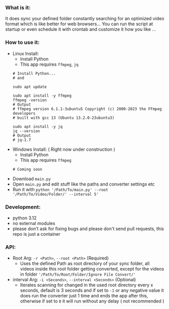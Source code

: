 ### What is it:
It does sync your defined folder constantly searching for an optimized video format which is like better for web browsers...
You can run the script at startup or even schedule it with crontab and customize it how you like ...

### How to use it:
- Linux Install:
  - Install Python
  - This app requires `ffmpeg`, `jq`
  ```shell
  # Install Python...
  # and
  
  sudo apt update
  
  sudo apt install -y ffmpeg
  ffmpeg -version
  # Output
  # ffmpeg version 6.1.1-3ubuntu5 Copyright (c) 2000-2023 the FFmpeg developers
  # built with gcc 13 (Ubuntu 13.2.0-23ubuntu3)
  
  sudo apt install -y jq
  jq --version
  # Output
  # jq-1.7
  ```
- Windows Install: ( Right now under construction )
  - Install Python
  - This app requires `ffmpeg`
  ```shell
  # Coming soon
  ```
- Download `main.py`
- Open `main.py` and edit stuff like the paths and converter settings etc
- Run it with `python '/Path/To/main.py' --root '/Path/To/Video/Folder/' --interval 5'`

### Development:
- python 3.12
- no external modules
- please don't ask for fixing bugs and please don't send pull requests, this repo is just a container

### API:
- Root Arg: `-r <Path>`, `--root <Path>` (Required)
  - Uses the defined Path as root directory of your sync folder, all videos inside this root folder getting converted, except for the videos in folder `'/Path/To/Root/Folder/Ignore File Convert/'`
- interval Arg: `-i <Seconds>`, `--interval <Seconds>` (Optional)
  - Iterates scanning for changed in the used root directory every x seconds, default is 3 seconds and if set to `-1` or any negative value it does run the converter just 1 time and ends the app after this, otherwise if set to `0` it will run without any delay ( not recommended )